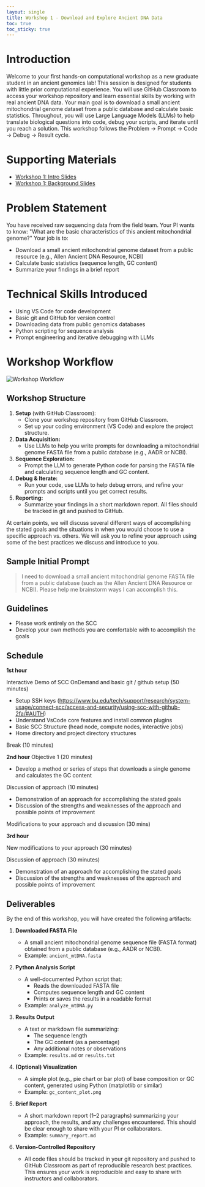 ```yaml
---
layout: single
title: Workshop 1 - Download and Explore Ancient DNA Data
toc: true
toc_sticky: true
---
```


# Introduction
Welcome to your first hands-on computational workshop as a new graduate student in an ancient genomics lab! This session is designed for students with little prior computational experience. You will use GitHub Classroom to access your workshop repository and learn essential skills by working with real ancient DNA data. Your main goal is to download a small ancient mitochondrial genome dataset from a public database and calculate basic statistics. Throughout, you will use Large Language Models (LLMs) to help translate biological questions into code, debug your scripts, and iterate until you reach a solution. This workshop follows the Problem → Prompt → Code → Debug → Result cycle.

# Supporting Materials
- [Workshop 1: Intro Slides](/workshops/workshop_1/workshop_1_introduction_slides/index.html)
- [Workshop 1: Background Slides](/workshops/workshop_1/workshop_1_background_slides/index.html)

# Problem Statement
You have received raw sequencing data from the field team. Your PI wants to know: "What are the basic characteristics of this ancient mitochondrial genome?" Your job is to:
- Download a small ancient mitochondrial genome dataset from a public resource (e.g., Allen Ancient DNA Resource, NCBI)
- Calculate basic statistics (sequence length, GC content)
- Summarize your findings in a brief report

# Technical Skills Introduced
- Using VS Code for code development
- Basic git and GitHub for version control
- Downloading data from public genomics databases
- Python scripting for sequence analysis
- Prompt engineering and iterative debugging with LLMs

# Workshop Workflow

![Workshop Workflow](/assets/images/workshop_flow.excalidraw.svg)

## Workshop Structure
1. **Setup** (with GitHub Classroom):
   - Clone your workshop repository from GitHub Classroom.
   - Set up your coding environment (VS Code) and explore the project structure.
2. **Data Acquisition:**
   - Use LLMs to help you write prompts for downloading a mitochondrial genome FASTA file from a public database (e.g., AADR or NCBI).
3. **Sequence Exploration:**
   - Prompt the LLM to generate Python code for parsing the FASTA file and calculating sequence length and GC content.
4. **Debug & Iterate:**
   - Run your code, use LLMs to help debug errors, and refine your prompts and scripts until you get correct results.
5. **Reporting:**
   - Summarize your findings in a short markdown report. All files should be tracked in git and pushed to GitHub.

At certain points, we will discuss several different ways of accomplishing the stated goals and the situations in when you would choose
to use a specific approach vs. others. We will ask you to refine your approach using some of the best practices we discuss and introduce
to you. 


## Sample Initial Prompt

> I need to download a small ancient mitochondrial genome FASTA file from a public database (such as the Allen Ancient DNA Resource or NCBI). Please help me brainstorm ways I can accomplish this.

## Guidelines
   - Please work entirely on the SCC
   - Develop your own methods you are comfortable with to accomplish the goals

## Schedule

**1st hour**

Interactive Demo of SCC OnDemand and basic git / github setup (50 minutes)
- Setup SSH keys (https://www.bu.edu/tech/support/research/system-usage/connect-scc/access-and-security/using-scc-with-github-2fa/#AUTH)
- Understand VsCode core features and install common plugins
- Basic SCC Structure (head node, compute nodes, interactive jobs)
- Home directory and project directory structures

Break (10 minutes)

**2nd hour**
Objective 1 (20 minutes)
- Develop a method or series of steps that downloads a single genome and calculates the GC content

Discussion of approach (10 minutes)
- Demonstration of an approach for accomplishing the stated goals
- Discussion of the strengths and weaknesses of the approach and possible points of improvement

Modifications to your approach and discussion (30 mins)

**3rd hour**

New modifications to your approach (30 minutes)

Discussion of approach (30 minutes)
- Demonstration of an approach for accomplishing the stated goals
- Discussion of the strengths and weaknesses of the approach and possible points of improvement


## Deliverables
By the end of this workshop, you will have created the following artifacts:

1. **Downloaded FASTA File**
   - A small ancient mitochondrial genome sequence file (FASTA format) obtained from a public database (e.g., AADR or NCBI).
   - Example: `ancient_mtDNA.fasta`

2. **Python Analysis Script**
   - A well-documented Python script that:
     - Reads the downloaded FASTA file
     - Computes sequence length and GC content
     - Prints or saves the results in a readable format
   - Example: `analyze_mtDNA.py`

3. **Results Output**
   - A text or markdown file summarizing:
     - The sequence length
     - The GC content (as a percentage)
     - Any additional notes or observations
   - Example: `results.md` or `results.txt`

4. **(Optional) Visualization**
   - A simple plot (e.g., pie chart or bar plot) of base composition or GC content, generated using Python (matplotlib or similar)
   - Example: `gc_content_plot.png`

5. **Brief Report**
   - A short markdown report (1–2 paragraphs) summarizing your approach, the results, and any challenges encountered. This should be clear enough to share with your PI or collaborators.
   - Example: `summary_report.md`

6. **Version-Controlled Repository**
   - All code files should be tracked in your git repository and pushed to GitHub Classroom as part of reproducible research best practices. This ensures your work is reproducible and easy to share with instructors and collaborators.
